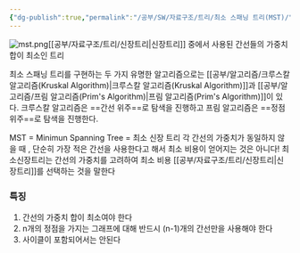 ```yaml
---
{"dg-publish":true,"permalink":"/공부/SW/자료구조/트리/최소 스패닝 트리(MST)/","dgPassFrontmatter":true}
---
```


![mst.png](/img/user/첨부파일/mst.png)[[공부/자료구조/트리/신장트리\|신장트리]] 중에서 사용된 간선들의 가중치 합이 최소인 트리

최소 스패닝 트리를 구현하는 두 가지 유명한 알고리즘으로는 [[공부/알고리즘/크루스칼 알고리즘(Kruskal Algorithm)\|크루스칼 알고리즘(Kruskal Algorithm)]]과 [[공부/알고리즘/프림 알고리즘(Prim's Algorithm)\|프림 알고리즘(Prim's Algorithm)]]이 있다. 크루스칼 알고리즘은 ==간선 위주==로 탐색을 진행하고 프림 알고리즘은 ==정점 위주==로 탐색을 진행한다.


MST = Minimun Spanning Tree = 최소 신장 트리
각 간선의 가중치가 동일하지 않을 때 , 단순히 가장 적은 간선을 사용한다고 해서 최소 비용이 얻어지는 것은 아니다!
최소신장트리는 간선의 가중치를 고려하여 최소 비용 [[공부/자료구조/트리/신장트리\|신장트리]]를 선택하는 것을 말한다

### 특징
1. 간선의 가중치 합이 최소여야 한다
2. n개의 정점을 가지는 그래프에 대해 반드시 (n-1)개의 간선만을 사용해야 한다
3. 사이클이 포함되어서는 안된다